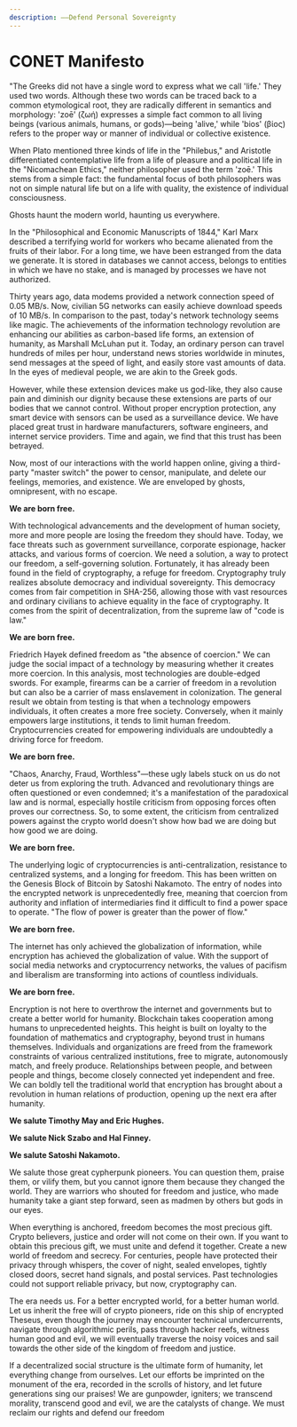 ```yaml
---
description: ——Defend Personal Sovereignty
---
```


# CONET Manifesto

"The Greeks did not have a single word to express what we call 'life.' They used two words. Although these two words can be traced back to a common etymological root, they are radically different in semantics and morphology: 'zoē' (ζωή) expresses a simple fact common to all living beings (various animals, humans, or gods)—being 'alive,' while 'bios' (βίος) refers to the proper way or manner of individual or collective existence.

When Plato mentioned three kinds of life in the "Philebus," and Aristotle differentiated contemplative life from a life of pleasure and a political life in the "Nicomachean Ethics," neither philosopher used the term 'zoē.' This stems from a simple fact: the fundamental focus of both philosophers was not on simple natural life but on a life with quality, the existence of individual consciousness.

Ghosts haunt the modern world, haunting us everywhere.

In the "Philosophical and Economic Manuscripts of 1844," Karl Marx described a terrifying world for workers who became alienated from the fruits of their labor. For a long time, we have been estranged from the data we generate. It is stored in databases we cannot access, belongs to entities in which we have no stake, and is managed by processes we have not authorized.

Thirty years ago, data modems provided a network connection speed of 0.05 MB/s. Now, civilian 5G networks can easily achieve download speeds of 10 MB/s. In comparison to the past, today's network technology seems like magic. The achievements of the information technology revolution are enhancing our abilities as carbon-based life forms, an extension of humanity, as Marshall McLuhan put it. Today, an ordinary person can travel hundreds of miles per hour, understand news stories worldwide in minutes, send messages at the speed of light, and easily store vast amounts of data. In the eyes of medieval people, we are akin to the Greek gods.

However, while these extension devices make us god-like, they also cause pain and diminish our dignity because these extensions are parts of our bodies that we cannot control. Without proper encryption protection, any smart device with sensors can be used as a surveillance device. We have placed great trust in hardware manufacturers, software engineers, and internet service providers. Time and again, we find that this trust has been betrayed.

Now, most of our interactions with the world happen online, giving a third-party "master switch" the power to censor, manipulate, and delete our feelings, memories, and existence. We are enveloped by ghosts, omnipresent, with no escape.

**We are born free.**

With technological advancements and the development of human society, more and more people are losing the freedom they should have. Today, we face threats such as government surveillance, corporate espionage, hacker attacks, and various forms of coercion. We need a solution, a way to protect our freedom, a self-governing solution. Fortunately, it has already been found in the field of cryptography, a refuge for freedom. Cryptography truly realizes absolute democracy and individual sovereignty. This democracy comes from fair competition in SHA-256, allowing those with vast resources and ordinary civilians to achieve equality in the face of cryptography. It comes from the spirit of decentralization, from the supreme law of "code is law."

**We are born free.**

Friedrich Hayek defined freedom as "the absence of coercion." We can judge the social impact of a technology by measuring whether it creates more coercion. In this analysis, most technologies are double-edged swords. For example, firearms can be a carrier of freedom in a revolution but can also be a carrier of mass enslavement in colonization. The general result we obtain from testing is that when a technology empowers individuals, it often creates a more free society. Conversely, when it mainly empowers large institutions, it tends to limit human freedom. Cryptocurrencies created for empowering individuals are undoubtedly a driving force for freedom.

**We are born free.**

"Chaos, Anarchy, Fraud, Worthless"—these ugly labels stuck on us do not deter us from exploring the truth. Advanced and revolutionary things are often questioned or even condemned; it's a manifestation of the paradoxical law and is normal, especially hostile criticism from opposing forces often proves our correctness. So, to some extent, the criticism from centralized powers against the crypto world doesn't show how bad we are doing but how good we are doing.

**We are born free.**

The underlying logic of cryptocurrencies is anti-centralization, resistance to centralized systems, and a longing for freedom. This has been written on the Genesis Block of Bitcoin by Satoshi Nakamoto. The entry of nodes into the encrypted network is unprecedentedly free, meaning that coercion from authority and inflation of intermediaries find it difficult to find a power space to operate. "The flow of power is greater than the power of flow."

**We are born free.**

The internet has only achieved the globalization of information, while encryption has achieved the globalization of value. With the support of social media networks and cryptocurrency networks, the values of pacifism and liberalism are transforming into actions of countless individuals.

**We are born free.**

Encryption is not here to overthrow the internet and governments but to create a better world for humanity. Blockchain takes cooperation among humans to unprecedented heights. This height is built on loyalty to the foundation of mathematics and cryptography, beyond trust in humans themselves. Individuals and organizations are freed from the framework constraints of various centralized institutions, free to migrate, autonomously match, and freely produce. Relationships between people, and between people and things, become closely connected yet independent and free. We can boldly tell the traditional world that encryption has brought about a revolution in human relations of production, opening up the next era after humanity.

**We salute Timothy May and Eric Hughes.**

**We salute Nick Szabo and Hal Finney.**

**We salute Satoshi Nakamoto.**

We salute those great cypherpunk pioneers. You can question them, praise them, or vilify them, but you cannot ignore them because they changed the world. They are warriors who shouted for freedom and justice, who made humanity take a giant step forward, seen as madmen by others but gods in our eyes.

When everything is anchored, freedom becomes the most precious gift. Crypto believers, justice and order will not come on their own. If you want to obtain this precious gift, we must unite and defend it together. Create a new world of freedom and secrecy. For centuries, people have protected their privacy through whispers, the cover of night, sealed envelopes, tightly closed doors, secret hand signals, and postal services. Past technologies could not support reliable privacy, but now, cryptography can.

The era needs us. For a better encrypted world, for a better human world. Let us inherit the free will of crypto pioneers, ride on this ship of encrypted Theseus, even though the journey may encounter technical undercurrents, navigate through algorithmic perils, pass through hacker reefs, witness human good and evil, we will eventually traverse the noisy voices and sail towards the other side of the kingdom of freedom and justice.

If a decentralized social structure is the ultimate form of humanity, let everything change from ourselves. Let our efforts be imprinted on the monument of the era, recorded in the scrolls of history, and let future generations sing our praises! We are gunpowder, igniters; we transcend morality, transcend good and evil, we are the catalysts of change. We must reclaim our rights and defend our freedom
